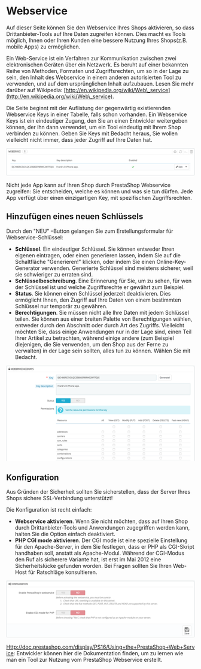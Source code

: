 # Webservice

Auf dieser Seite können Sie den Webservice Ihres Shops aktivieren, so dass Drittanbieter-Tools auf Ihre Daten zugreifen können. Dies macht es Tools möglich, Ihnen oder Ihren Kunden eine bessere Nutzung Ihres Shops(z.B. mobile Apps) zu ermöglichen.

Ein Web-Service ist ein Verfahren zur Kommunikation zwischen zwei elektronischen Geräten über ein Netzwerk. Es beruht auf einer bekannten Reihe von Methoden, Formaten und Zugriffsrechten, um so in der Lage zu sein, den Inhalt des Webservice in einem anderen autorisierten Tool zu verwenden, und auf dem ursprünglichen Inhalt aufzubauen. Lesen Sie mehr darüber auf Wikipedia: [http://en.wikipedia.org/wiki/Web\_service](http://en.wikipedia.org/wiki/Web\_service).

Die Seite beginnt mit der Auflistung der gegenwärtig existierenden Webservice Keys in einer Tabelle, falls schon vorhanden. Ein Webservice Keys ist ein eindeutiger Zugang, den Sie an einen Entwickler weitergeben können, der ihn dann verwendet, um ein Tool eindeutig mit Ihrem Shop verbinden zu können. Geben Sie Keys mit Bedacht heraus, Sie wollen vielleicht nicht immer, dass jeder Zugriff auf Ihre Daten hat.

![](../../../.gitbook/assets/43417629.png)

Nicht jede App kann auf Ihren Shop durch PrestaShop Webservice zugreifen: Sie entscheiden, welche es können und was sie tun dürfen. Jede App verfügt über einen einzigartigen Key, mit spezifischen Zugriffsrechten.

## Hinzufügen eines neuen Schlüssels <a href="#webservice-hinzufuegeneinesneuenschluessels" id="webservice-hinzufuegeneinesneuenschluessels"></a>

Durch den "NEU" –Button gelangen Sie zum Erstellungsformular für Webservice-Schlüssel:

* **Schlüssel**. Ein eindeutiger Schlüssel. Sie können entweder Ihren eigenen eintragen, oder einen generieren lassen, indem Sie auf die Schaltfläche "Generieren!" klicken, oder indem Sie einen Online-Key-Generator verwenden. Generierte Schlüssel sind meistens sicherer, weil sie schwieriger zu erraten sind.
* **Schlüsselbeschreibung**. Eine Erinnerung für Sie, um zu sehen, für wen der Schlüssel ist und welche Zugriffsrechte er gewährt zum Beispiel.
* **Status**. Sie können einen Schlüssel jederzeit deaktivieren. Dies ermöglicht Ihnen, den Zugriff auf Ihre Daten von einem bestimmten Schlüssel nur temporär zu gewähren.
* **Berechtigungen**. Sie müssen nicht alle Ihre Daten mit jedem Schlüssel teilen. Sie können aus einer breiten Palette von Berechtigungen wählen, entweder durch den Abschnitt oder durch Art des Zugriffs. Vielleicht möchten Sie, dass einige Anwendungen nur in der Lage sind, einen Teil Ihrer Artikel zu betrachten, während einige andere (zum Beispiel diejenigen, die Sie verwenden, um den Shop aus der Ferne zu verwalten) in der Lage sein sollten, alles tun zu können. Wählen Sie mit Bedacht.

![](../../../.gitbook/assets/43417631.png)

## Konfiguration <a href="#webservice-konfiguration" id="webservice-konfiguration"></a>

Aus Gründen der Sicherheit sollten Sie sicherstellen, dass der Server Ihres Shops sichere SSL-Verbindung unterstützt!

Die Konfiguration ist recht einfach:

* **Webservice aktivieren**. Wenn Sie nicht möchten, dass auf Ihren Shop durch Drittanbieter-Tools und Anwendungen zugegriffen werden kann, halten Sie die Option einfach deaktiviert.
* **PHP CGI mode aktivieren**. Der CGI mode ist eine spezielle Einstellung für den Apache-Server, in dem Sie festlegen, dass er PHP als CGI-Skript handhaben soll, anstatt als Apache-Modul. Während der CGI-Modus den Ruf als sicherere Variante hat, ist erst im Mai 2012 eine Sicherheitslücke gefunden worden. Bei Fragen sollten Sie Ihren Web-Host für Ratschläge konsultieren.

![](../../../.gitbook/assets/43417632.png)

[Http://doc.prestashop.com/display/PS16/Using+the+PrestaShop+Web+Service](http://doc.prestashop.com/display/PS16/Using+the+PrestaShop+Web+Service): Entwickler können hier die Dokumentation finden, um zu lernen wie man ein Tool zur Nutzung vom PrestaShop Webservice erstellt.
